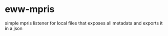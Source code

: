 # eww-mpris

simple mpris listener for local files that exposes all metadata and exports it in a json

